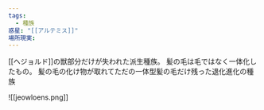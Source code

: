 ```yaml
---
tags:
  - 種族
惑星: "[[アルテミス]]"
場所現実:
---
```

[[ヘジョルド]]の獣部分だけが失われた派生種族。
髪の毛は毛ではなく一体化したもの。
髪の毛の化け物が取れてただの一体型髪の毛だけ残った退化進化の種族


![[jeowloens.png]]